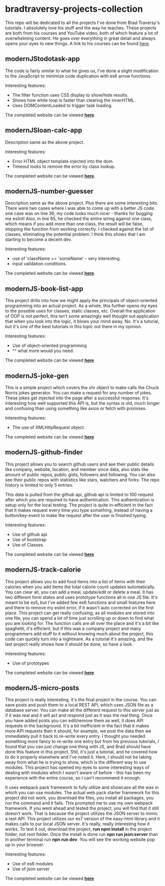 # bradtraversy-projects-collection

This repo will be dedicated to all the projects I've done from Brad Traversy's tutorials. I absolutely love his stuff and the way he teaches. These projects are both from his courses and YouTube video, both of which feature a lot of overwhelming content. He goes over everything in great detail and always opens your eyes to new things. A link to his courses can be found [here](https://www.udemy.com/user/brad-traversy/).

## modernJStodotask-app

The code is fairly similar to what he gives us, I've done a slight modification to the JavaScript to minimize code duplication with es6 arrow functions.

Interesting features:

- The filter function uses CSS display to show/hide results.
- Shows how while loop is faster than clearing the innerHTML.
- Uses DOMContentLoaded to trigger task loading.

The completed website can be viewed **[here](https://w3althambition.github.io/bradtraversy-projects-collection/modernJS-todotask-app/index.html)**.

## modernJSloan-calc-app

Description same as the above project.

Interesting features:

- Error HTML object template injected into the dom.
- Timeout looks to remove the error by class lookup.

The completed website can be viewed **[here](https://w3althambition.github.io/bradtraversy-projects-collection/modernJS-loan-calc-app/index.html)**.

## modernJS-number-guesser

Description same as the above project. Plus there are some interesting bits. There were two cases where I was able to come up with a better JS code. one case was on line 36, my code looks much nicer - thanks for bugging me eslint! Also, in line 85, he checked the entire string against one class, which means if you add more than one class, the result will be false, stopping the function from working correctly. I checked against the list of classes, eliminating the potential problem. I think this shows that I am starting to become a decent dev.

Interesting features:

- use of 'className += 'someName' - very interesting.
- input validation conditions.

The completed website can be viewed **[here](https://w3althambition.github.io/bradtraversy-projects-collection/modernJS-number-guesser/index.html)**.

## modernJS-book-list-app

This project drills into how we might apply the principals of object-oriented programming into an actual project. As a whole, this further opens my eyes to the possible uses for classes, static classes, etc. Overall the application of OOP is not perfect, this isn't some amazingly well thought out application that when you look into the logic, it blows your mind away. No. It's a tutorial, but it's one of the best tutorials in this topic out there in my opinion.

Interesting features:

- Use of object-oriented programming
- ^^ what more would you need.

The completed website can be viewed **[here](https://w3althambition.github.io/bradtraversy-projects-collection/modernJS-book-list-app/index.html)**

## modernJS-joke-gen

This is a simple project which covers the xhr object to make calls the Chuck Norris jokes generator. You can make a request for any number of jokes. These jokes get injected into the page after a successful response. It's interesting how well supported this API is, but the syntax is old, much longer and confusing than using something like axios or fetch with promises.

Interesting features:

- The use of XMLHttpRequest object.

The completed website can be viewed **[here](https://w3althambition.github.io/bradtraversy-projects-collection/modernJS-book-list-app/index.html)**

## modernJS-github-finder

This project allows you to search github users and see their public details like company, website, location, and member since data, also stats like amount of public repos, public gists, followers and following. You can also see their public repos with statistics like stars, watchers and forks. The repo history is limited to only 5 entries.

This data is pulled from the github api, github api is limited to 100 request after which you are required to have authentication. This authentication is setup only for the local testing. The project is quite in-efficient in the fact that it makes request every time you type something, instead of having a button/key-event to make the request after the user is finished typing.

Interesting features:

- Use of github api
- Use of bootstrap
- Use of Classes.

The completed website can be viewed **[here](https://w3althambition.github.io/bradtraversy-projects-collection/modernJS-github-finder/index.html)**

## modernJS-track-calorie

This project allows you to add food items into a list of items with their calories when you add items the total calorie count updates automatically. You can clear all, you can add a meal, update/edit or delete a meal. It has two different form states and uses prototype functions all in one JS file. It's meant to be es5, but I've added few es6 functions and small features here and there to remove my eslint error, if it wasn't auto corrected on the first place. This project can get really confusing, as all modules are stored into one file, you can spend a lot of time just scrolling up or down to find what you are looking for. The function calls are all over the place and it's a bit like spaghetti, it's efficient, but if this was a company project and many programmers add stuff to it without knowing much about the project, this code can quickly turn into a nightmare. As a tutorial it's amazing, and the last project really shows how it should be done, so have a look.

Interesting features:

- Use of prototypes

The completed website can be viewed **[here](https://w3althambition.github.io/bradtraversy-projects-collection/modernJS-track-calorie/index.html)**

## modernJS-micro-posts

This project is really interesting, it's the final project in the course. You can save posts and push them to a local REST API, which uses JSON file as a database server. You can make all the different request to this server just as if it was real and it will act and respond just as it was the real thing. Once you have added posts you can edit/remove them as well, it does API requests in the background. It's a bit inefficient in the fact that it makes more API requests then it should, for example, we post the data then we immediately pull it back to re-write every entry. I thought you needed something more fancy to re-write one entry but from his previous tutorials, I found that you can just change one thing with JS, and Brad should have done this feature in this project. Still, it's just a tutorial, and he covered how to do it properly elsewhere and I've noted it. Here, I should not be taking away from what he is trying to show, which is the different way to use modules. This project has opened my eyes to some interesting ways of dealing with modules which I wasn't aware of before - this has been my experience with the entire course, so I can't recommend it enough.

It uses webpack pack framework to fully utilize and showcase all the was in which you can use modules. The actual web pack starter framework for this project did not work, you download the files, you install all packages, you run the command and it fails. This prompted me to use my own webpack framework. If you went ahead and tested the project, you will find that it still doesn't work. That is because the project utilizes the JSON server to mimic a rest API. This project utilizes our es7 version of the easy-html library and it makes calls to our local JSON server. It's really, really interesting how it works. To test it out, download the project, **run npm install** in the project folder, not root folder. Once the install is done run **npn run json:server** than in another terminal run **npn run dev**. You will see the working website pop up in your browser.

Interesting features:

- Use of es6 modules
- Use of json server

The completed website can be viewed **[here](https://w3althambition.github.io/bradtraversy-projects-collection/modernJS-micro-posts/dist/index.html)**
